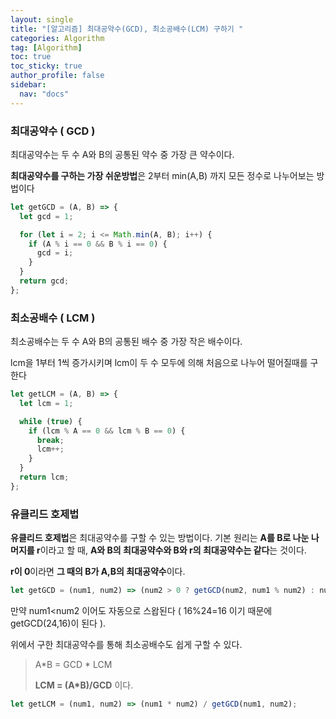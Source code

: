 ```yaml
---
layout: single
title: "[알고리즘] 최대공약수(GCD), 최소공배수(LCM) 구하기 "
categories: Algorithm
tag: [Algorithm]
toc: true
toc_sticky: true
author_profile: false
sidebar:
  nav: "docs"
---
```


### 최대공약수 ( GCD )

최대공약수는 두 수 A와 B의 공통된 약수 중 가장 큰 약수이다.

**최대공약수를 구하는 가장 쉬운방법**은 2부터 min(A,B) 까지 모든 정수로 나누어보는 방법이다

```javascript
let getGCD = (A, B) => {
  let gcd = 1;

  for (let i = 2; i <= Math.min(A, B); i++) {
    if (A % i == 0 && B % i == 0) {
      gcd = i;
    }
  }
  return gcd;
};
```

### 최소공배수 ( LCM )

최소공배수는 두 수 A와 B의 공통된 배수 중 가장 작은 배수이다.

lcm을 1부터 1씩 증가시키며 lcm이 두 수 모두에 의해 처음으로 나누어 떨어질때를 구한다

```javascript
let getLCM = (A, B) => {
  let lcm = 1;

  while (true) {
    if (lcm % A == 0 && lcm % B == 0) {
      break;
      lcm++;
    }
  }
  return lcm;
};
```

### 유클리드 호제법

**유클리드 호제법**은 최대공약수를 구할 수 있는 방법이다. 기본 원리는 **A를 B로 나눈 나머지를 r**이라고 할 때, **A와 B의 최대공약수와 B와 r의 최대공약수는 같다**는 것이다.

**r이 0**이라면 **그 때의 B가 A,B의 최대공약수**이다.

```javascript
let getGCD = (num1, num2) => (num2 > 0 ? getGCD(num2, num1 % num2) : num1);
```

만약 num1<num2 이어도 자동으로 스왑된다 ( 16%24=16 이기 때문에 getGCD(24,16)이 된다 ).

위에서 구한 최대공약수를 통해 최소공배수도 쉽게 구할 수 있다.

> A*B = GCD * LCM
>
> **LCM = (A\*B)/GCD** 이다.

```javascript
let getLCM = (num1, num2) => (num1 * num2) / getGCD(num1, num2);
```
